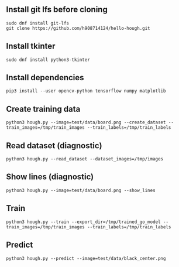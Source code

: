## Install git lfs before cloning

    sudo dnf install git-lfs
    git clone https://github.com/h908714124/hello-hough.git

## Install tkinter

    sudo dnf install python3-tkinter

## Install dependencies

    pip3 install --user opencv-python tensorflow numpy matplotlib

## Create training data

    python3 hough.py --image=test/data/board.png --create_dataset --train_images=/tmp/train_images --train_labels=/tmp/train_labels

## Read dataset (diagnostic)

    python3 hough.py --read_dataset --dataset_images=/tmp/images

## Show lines (diagnostic)

    python3 hough.py --image=test/data/board.png --show_lines

## Train

    python3 hough.py --train --export_dir=/tmp/trained_go_model --train_images=/tmp/train_images --train_labels=/tmp/train_labels

## Predict

    python3 hough.py --predict --image=test/data/black_center.png
